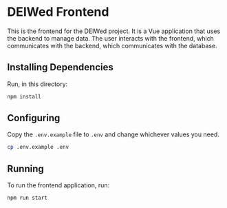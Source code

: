 # DEIWed Frontend

This is the frontend for the DEIWed project. It is a Vue application that uses the backend to manage data. The user interacts with the frontend, which communicates with the backend, which communicates with the database.

## Installing Dependencies

Run, in this directory:

```bash
npm install
```

## Configuring

Copy the `.env.example` file to `.env` and change whichever values you need.

```bash
cp .env.example .env
```

## Running

To run the frontend application, run:

```bash
npm run start
```
